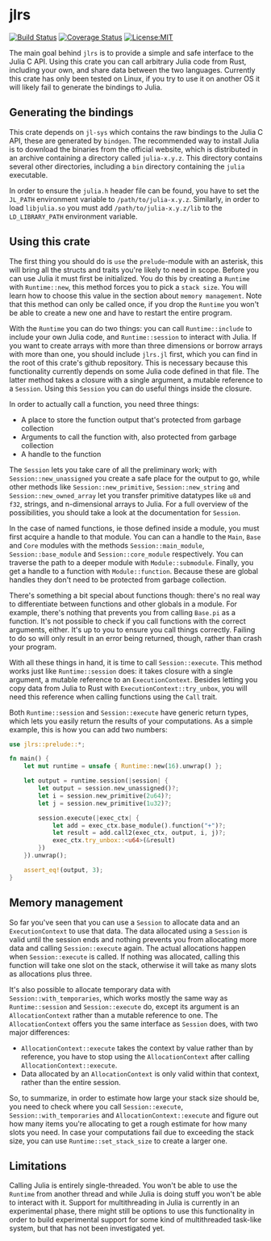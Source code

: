 # jlrs

[![Build Status](https://travis-ci.com/Taaitaaiger/jlrs.svg?branch=master)](https://travis-ci.com/Taaitaaiger/jlrs)
[![Coverage Status](https://coveralls.io/repos/github/Taaitaaiger/jlrs/badge.svg?branch=master)](https://coveralls.io/github/Taaitaaiger/jlrs?branch=master)
[![License:MIT](https://img.shields.io/badge/License-MIT-yellow.svg)](https://opensource.org/licenses/MIT)


The main goal behind `jlrs` is to provide a simple and safe interface to the Julia C API. Using 
this crate you can call arbitrary Julia code from Rust, including your own, and share data 
between the two languages. Currently this crate has only been tested on Linux, if you try to use 
it on another OS it will likely fail to generate the bindings to Julia.

## Generating the bindings
This crate depends on `jl-sys` which contains the raw bindings to the Julia C API, these are
generated by `bindgen`. The recommended way to install Julia is to download the binaries from
the official website, which is distributed in an archive containing a directory called
`julia-x.y.z`. This directory contains several other directories, including a `bin` directory
containing the `julia` executable.

In order to ensure the `julia.h` header file can be found, you have to set the `JL_PATH`
environment variable to `/path/to/julia-x.y.z`. Similarly, in order to load `libjulia.so` you
must add `/path/to/julia-x.y.z/lib` to the `LD_LIBRARY_PATH` environment variable.

## Using this crate
The first thing you should do is `use` the `prelude`-module with an asterisk, this will
bring all the structs and traits you're likely to need in scope. Before you can use Julia it
must first be initialized. You do this by creating a `Runtime` with `Runtime::new`, this
method forces you to pick a `stack size`. You will learn how to choose this value in the
section about `memory management`. Note that this method can only be called once, if you
drop the `Runtime` you won't be able to create a new one and have to restart the  entire
program.

With the `Runtime` you can do two things: you can call `Runtime::include` to include your
own Julia code, and `Runtime::session` to interact with Julia. If you want to create arrays
with more than three dimensions or borrow arrays with more than one, you should include
`jlrs.jl` first, which you can find in the root of this crate's github repository. This is
necessary because this functionality currently depends on some Julia code defined in that file.
The latter method takes a closure with a single argument, a mutable reference to a
`Session`. Using this `Session` you can do useful things inside the closure.

In order to actually call a function, you need three things:
 - A place to store the function output that's protected from garbage collection
 - Arguments to call the function with, also protected from garbage collection
 - A handle to the function

The `Session` lets you take care of all the preliminary work; with
`Session::new_unassigned` you create a safe place for the output to go, while other methods
like `Session::new_primitive`, `Session::new_string` and `Session::new_owned_array` let
you transfer primitive datatypes like `u8` and `f32`, strings, and n-dimensional arrays to
Julia. For a full overview of the possibilities, you should take a look at the documentation
for `Session`.

In the case of named functions, ie those defined inside a module, you must first acquire a
handle to that module. You can can a handle to the `Main`, `Base` and  `Core` modules with the
methods `Session::main_module`, `Session::base_module` and `Session::core_module`
respectively. You can traverse the path to a deeper module with `Module::submodule`. Finally,
you get a handle to a function with `Module::function`. Because these are global handles
they don't need to be protected from garbage collection.

There's something a bit special about functions though: there's no real way to differentiate
between functions and other globals in a module. For example, there's nothing that prevents
you from calling `Base.pi` as a function. It's not possible to check if you call functions
with the correct arguments, either. It's up to you to ensure you call things correctly.
Failing to do so will only result in an error being returned, though, rather than crash your
program.

With all these things in hand, it is time to call `Session::execute`. This method works just
like `Runtime::session` does: it takes closure with a single argument, a mutable reference
to an `ExecutionContext`. Besides letting you copy data from Julia to Rust with
`ExecutionContext::try_unbox`, you will need this reference when calling functions using the
`Call` trait.

Both `Runtime::session` and `Session::execute` have generic return types, which lets you
easily return the results of your computations. As a simple example, this is how you can add
two numbers:

```rust
use jlrs::prelude::*;

fn main() {
    let mut runtime = unsafe { Runtime::new(16).unwrap() };

    let output = runtime.session(|session| {
        let output = session.new_unassigned()?;
        let i = session.new_primitive(2u64)?;
        let j = session.new_primitive(1u32)?;

        session.execute(|exec_ctx| {
            let add = exec_ctx.base_module().function("+")?;
            let result = add.call2(exec_ctx, output, i, j)?;
            exec_ctx.try_unbox::<u64>(&result)
        })
    }).unwrap();

    assert_eq!(output, 3);
}
```

## Memory management
So far you've seen that you can use a `Session` to allocate data and an `ExecutionContext`
to use that data. The data allocated using a `Session` is valid until the session ends and
nothing prevents you from allocating more data and calling `Session::execute` again. The
actual allocations happen when `Session::execute` is called. If nothing was allocated,
calling this function will take one slot on the stack, otherwise it will take as many slots as
allocations plus three.

It's also possible to allocate temporary data with `Session::with_temporaries`, which works
mostly the same way as `Runtime::session` and `Session::execute` do, except its argument
is an `AllocationContext` rather than a mutable reference to one. The `AllocationContext`
offers you the same interface as `Session` does, with two major differences:
 - `AllocationContext::execute` takes the context by value rather than by reference, you
   have to stop using the `AllocationContext` after calling `AllocationContext::execute`.
 - Data allocated by an `AllocationContext` is only valid within that context, rather than
   the entire session.

So, to summarize, in order to estimate how large your stack size should be, you need to check
where you call `Session::execute`, `Session::with_temporaries` and
`AllocationContext::execute` and figure out how many items you're allocating to get a rough
estimate for how many slots you need. In case your computations fail due to exceeding the
stack size, you can use `Runtime::set_stack_size` to create a larger one.

## Limitations
Calling Julia is entirely single-threaded. You won't be able to use the `Runtime` from
another thread and while Julia is doing stuff you won't be able to interact with it.
Support for multithreading in Julia is currently in an experimental phase, there might still
be options to use this functionality in order to build experimental support for some kind of
multithreaded task-like system, but that has not been investigated yet.
